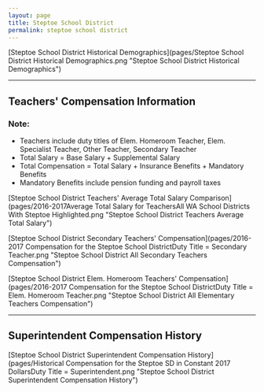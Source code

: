 ```yaml
---
layout: page
title: Steptoe School District
permalink: steptoe school district
---
```



[Steptoe School District Historical Demographics](pages/Steptoe School District Historical Demographics.png "Steptoe School District Historical Demographics")

___

## Teachers' Compensation Information
### Note:
- Teachers include duty titles of Elem. Homeroom Teacher, Elem. Specialist Teacher, Other Teacher, Secondary Teacher
- Total Salary = Base Salary + Supplemental Salary
- Total Compensation = Total Salary + Insurance Benefits + Mandatory Benefits
- Mandatory Benefits include pension funding and payroll taxes

[Steptoe School District Teachers' Average Total Salary Comparison](pages/2016-2017Average Total Salary for TeachersAll WA School Districts With Steptoe Highlighted.png "Steptoe School District Teachers Average Total Salary")

[Steptoe School District Secondary Teachers' Compensation](pages/2016-2017 Compensation for the Steptoe School DistrictDuty Title = Secondary Teacher.png "Steptoe School District All Secondary Teachers Compensation")

[Steptoe School District Elem. Homeroom Teachers' Compensation](pages/2016-2017 Compensation for the Steptoe School DistrictDuty Title = Elem. Homeroom Teacher.png "Steptoe School District All Elementary Teachers Compensation")


___

## Superintendent Compensation History

[Steptoe School District Superintendent Compensation History](pages/Historical Compensation for the Steptoe SD in Constant 2017 DollarsDuty Title = Superintendent.png "Steptoe School District Superintendent Compensation History")

